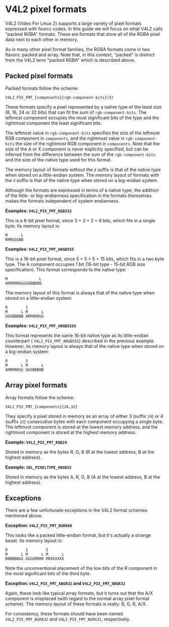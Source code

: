 # V4L2 pixel formats

V4L2 (Video For Linux 2) supports a large variety of pixel formats expressed
with fourcc codes. In this guide we will focus on what V4L2 calls "packed RGBA"
formats. These are formats that store all of the RGBA pixel data next to each
other in memory.

As in many other pixel format families, the RGBA formats come in two flavors:
packed and array. Note that, in this context, "packed" is distinct from the
V4L2 term "packed RGBA" which is described above.

## Packed pixel formats

Packed formats follow the scheme:

    V4L2_PIX_FMT_{components}{rgb-component-bits}(X)

These formats specify a pixel represented by a native type of the least size
(8, 16, 24 or 32 bits) that can fit the sum of `rgb-component-bits`. The
leftmost component occupies the most significant bits of the type and the
rightmost component the least significant bits.

The leftmost value in `rgb-component-bits` specifies the size of the leftmost
RGB component in `components`, and the rightmost value in `rgb-component-bits`
the size of the rightmost RGB component in `components`. Note that the size of
the A or X component is never explicitly specified, but can be inferred from
the difference between the sum of the `rgb-component-bits` and the size of the
native type used for this format.

The memory layout of formats without the `X` suffix is that of the native type
when stored on a little-endian system. The memory layout of formats with the
`X` suffix is that of the native type when stored on a big-endian system.

Although the formats are expressed in terms of a native type, the addition of
the little- or big-endianness specification in the formats themselves makes the
formats independent of system endianness.

**Examples: `V4L2_PIX_FMT_RGB332`**

This is a 8-bit pixel format, since 3 + 3 + 2 = 8 bits, which fits in a single
byte. Its memory layout is:

    M      L
    RRRGGGBB

**Examples: `V4L2_PIX_FMT_ARGB555`**

This is a 16-bit pixel format, since 5 + 5 + 5 = 15 bits, which fits in a two
byte type. The A component occupies 1 bit (16-bit type - 15-bit RGB size
specification). This format corresponds to the native type:

    M              L
    ARRRRRGGGGGBBBBB

The memory layout of this format is always that of the native type when stored
on a little-endian system:

    0        1
    M      L M      L
    GGGBBBBB ARRRRRGG

**Examples: `V4L2_PIX_FMT_ARGB555X`**

This format represents the same 16-bit native type as its little-endian counterpart
( `V4L2_PIX_FMT_ARGB555`) described in the previous example. However, its
memory layout is always that of the native type when stored on a big-endian
system:

    0        1
    M      L M      L
    ARRRRRGG GGGBBBBB

## Array pixel formats

Array formats follow the scheme:

    V4L2_PIX_FMT_{components}{24,32}

They specify a pixel stored in memory as an array of either 3 (suffix `24`) or
4 (suffix `32`) consecutive bytes with each component occupying a single byte.
The leftmost component is stored at the lowest memory address, and the
rightmost component is stored at the highest memory address.

**Example: `V4L2_PIX_FMT_RGB24`**

Stored in memory as the bytes R, G, B (R at the lowest address, B at the
highest address).

**Example: `SDL_PIXELTYPE_ARGB32`**

Stored in memory as the bytes A, R, G, B (A at the lowest address, B at the
highest address).

## Exceptions

There are a few unfortunate exceptions in the V4L2 format schemes mentioned
above.

**Exception: `V4L2_PIX_FMT_BGR666`**

This looks like a packed little-endian format, but it's actually a strange
beast. Its memory layout is:

    0        1        2
    M      L M      L M      L
    BBBBBBGG GGGGRRRR RRXXXXXX

Note the unconventional placement of the low bits of the R component in the
most significant bits of the third byte.

**Exception: `V4L2_PIX_FMT_ABGR32` and `V4L2_PIX_FMT_XBGR32`**

Again, these look like typical array formats, but it turns out that the A/X
component is misplaced (with regard to the normal array pixel format scheme).
The memory layout of these formats is really: B, G, R, A/X.

For consistency, these formats should have been named `V4L2_PIX_FMT_BGRA32` and
`V4L2_PIX_FMT_BGRX32`, respectively.
